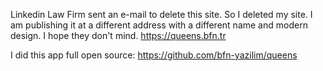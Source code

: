Linkedin Law Firm sent an e-mail to delete this site. So I deleted my site. I am publishing it at a different address with a different name and modern design. I hope they don't mind.
https://queens.bfn.tr

I did this app full open source: https://github.com/bfn-yazilim/queens
